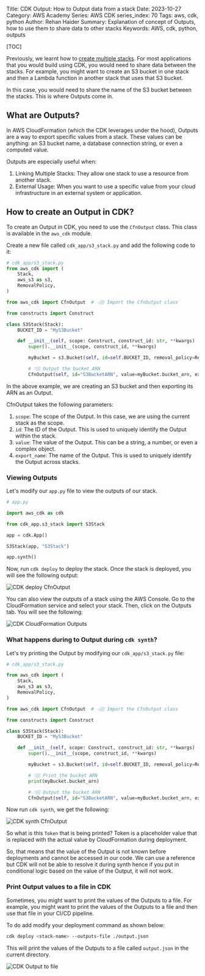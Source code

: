 Title: CDK Output: How to Output data from a stack
Date: 2023-10-27
Category: AWS Academy
Series: AWS CDK
series_index: 70
Tags: aws, cdk, python
Author: Rehan Haider
Summary: Explanation of concept of Outputs, how to use them to share data to other stacks
Keywords: AWS, cdk, python, outputs


[TOC]

Previously, we learnt how to [create multiple stacks]({filename}50000050-cdk-multiple-stacks.md). For most applications that you would build using CDK, you would need to share data between the stacks. For example, you might want to create an S3 bucket in one stack and then a Lambda function in another stack that uses that S3 bucket. 

In this case, you would need to share the name of the S3 bucket between the stacks. This is where Outputs come in.

## What are Outputs?

In AWS CloudFormation (which the CDK leverages under the hood), Outputs are a way to export specific values from a stack. These values can be anything: an S3 bucket name, a database connection string, or even a computed value.

Outputs are especially useful when:

1. Linking Multiple Stacks: They allow one stack to use a resource from another stack.
2. External Usage: When you want to use a specific value from your cloud infrastructure in an external system or application.

## How to create an Output in CDK?

To create an Output in CDK, you need to use the `CfnOutput` class. This class is available in the `aws_cdk` module.

Create a new file called `cdk_app/s3_stack.py` and add the following code to it:

```python
# cdk_app/s3_stack.py
from aws_cdk import (
    Stack,
    aws_s3 as s3,
    RemovalPolicy,
)

from aws_cdk import CfnOutput  # 👈🏽 Import the CfnOutput class

from constructs import Construct

class S3Stack(Stack):
    BUCKET_ID = "MyS3Bucket"

    def __init__(self, scope: Construct, construct_id: str, **kwargs) -> None:
        super().__init__(scope, construct_id, **kwargs)

        myBucket = s3.Bucket(self, id=self.BUCKET_ID, removal_policy=RemovalPolicy.DESTROY)

        # 👇🏽 Output the bucket ARN
        CfnOutput(self, id="S3BucketARN", value=myBucket.bucket_arn, export_name="MyS3BucketARN")
```

In the above example, we are creating an S3 bucket and then exporting its ARN as an Output. 

CfnOutput takes the following parameters:

1. `scope`: The scope of the Output. In this case, we are using the current stack as the scope.
2. `id`: The ID of the Output. This is used to uniquely identify the Output within the stack.
3. `value`: The value of the Output. This can be a string, a number, or even a complex object.
4. `export_name`: The name of the Output. This is used to uniquely identify the Output across stacks.

### Viewing Outputs

Let's modify our `app.py` file to view the outputs of our stack. 

```python
# app.py

import aws_cdk as cdk

from cdk_app.s3_stack import S3Stack

app = cdk.App()

S3Stack(app, "S3Stack")

app.synth()
```

Now, run `cdk deploy` to deploy the stack. Once the stack is deployed, you will see the following output:

![CDK deploy CfnOutput]({static}/images/aws/50000070-01-cdk-deploy-output.png)

You can also view the outputs of a stack using the AWS Console. Go to the CloudFormation service and select your stack. Then, click on the Outputs tab. You will see the following:

![CDK CloudFormation Outputs]({static}/images/aws/50000070-02-cdk-console-output.png)

### What happens during to Output during `cdk synth`?

Let's try printing the Output by modifying our `cdk_app/s3_stack.py` file:

```python
# cdk_app/s3_stack.py

from aws_cdk import (
    Stack,
    aws_s3 as s3,
    RemovalPolicy,
)

from aws_cdk import CfnOutput  # 👈🏽 Import the CfnOutput class

from constructs import Construct

class S3Stack(Stack):
    BUCKET_ID = "MyS3Bucket"

    def __init__(self, scope: Construct, construct_id: str, **kwargs) -> None:
        super().__init__(scope, construct_id, **kwargs)

        myBucket = s3.Bucket(self, id=self.BUCKET_ID, removal_policy=RemovalPolicy.DESTROY)

        # 👇🏽 Print the bucket ARN
        print(myBucket.bucket_arn)

        # 👇🏽 Output the bucket ARN
        CfnOutput(self, id="S3BucketARN", value=myBucket.bucket_arn, export_name="MyS3BucketARN")
```

Now run `cdk synth`, we get the following:

![CDK synth CfnOutput]({static}/images/aws/50000070-03-cdk-synth-output.png)

So what is this `Token` that is being printed? Token is a placeholder value that is replaced with the actual value by CloudFormation during deployment.

So, that means that the value of the Output is not known before deployments and cannot be accessed in our code. We can use a reference but CDK will not be able to resolve it during synth hence if you put in conditional logic based on the value of the Output, it will not work.

### Print Output values to a file in CDK

Sometimes, you might want to print the values of the Outputs to a file. For example, you might want to print the values of the Outputs to a file and then use that file in your CI/CD pipeline. 

To do add modify your deployment command as shown below:

```bash
cdk deploy <stack-name> --outputs-file ./output.json
```

This will print the values of the Outputs to a file called `output.json` in the current directory.

![CDK Output to file]({static}/images/aws/50000070-04-cdk-output-file.png)



